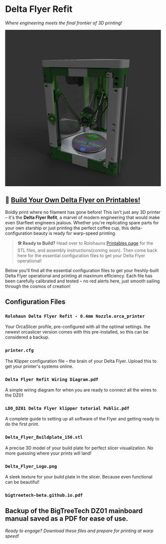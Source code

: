 # Delta Flyer Refit
*Where engineering meets the final frontier of 3D printing!*

![Delta Flyer Refit 3D Printer](Delta_Flyer_Refit_Full_Assembly_11.png)

## 🔧 [Build Your Own Delta Flyer on Printables!](https://www.printables.com/model/1327596-delta-flyer-refit-3d-printer)

Boldly print where no filament has gone before! This isn't just any 3D printer – it's the **Delta Flyer Refit**, a marvel of modern engineering that would make even Starfleet engineers jealous. Whether you're replicating spare parts for your own starship or just printing the perfect coffee cup, this delta-configuration beauty is ready for warp-speed printing.

> **🛠️ Ready to Build?** Head over to Rolohauns [Printables page](https://www.printables.com/model/1327596-delta-flyer-refit-3d-printer) for the STL files, and assembly instructions(coming soon). Then come back here for the essential configuration files to get your Delta Flyer operational!

Below you'll find all the essential configuration files to get your freshly-built Delta Flyer operational and printing at maximum efficiency. Each file has been carefully calibrated and tested – no red alerts here, just smooth sailing through the cosmos of creation!

## Configuration Files

### `Rolohaun Delta Flyer Refit - 0.4mm Nozzle.orca_printer`
Your OrcaSlicer profile, pre-configured with all the optimal settings. the newest orcaslicer version comes with this pre-installed, so this can be considered a backup.

### `printer.cfg`
The Klipper configuration file – the brain of your Delta Flyer. Upload this to get your printer's systems online.

### `Delta Flyer Refit Wiring Diagram.pdf`
A simple wiring diagram for when you are ready to connect all the wires to the DZ01

### `LDO_DZ01 Delta Flyer klipper tutorial Public.pdf`
A complete guide to setting up all software of the Flyer and getting ready to do the first print. 

### `Delta_Flyer_Buildplate_150.stl`
A precise 3D model of your build plate for perfect slicer visualization. No more guessing where your prints will land!

### `Delta_Flyer_Logo.png`
A sleek texture for your build plate in the slicer. Because even functional can be beautiful!

### `bigtreetech-beta.github.io.pdf`
Backup of the BigTreeTech DZ01 mainboard manual saved as a PDF for ease of use.
---

*Ready to engage? Download these files and prepare for printing at warp speed!* 
